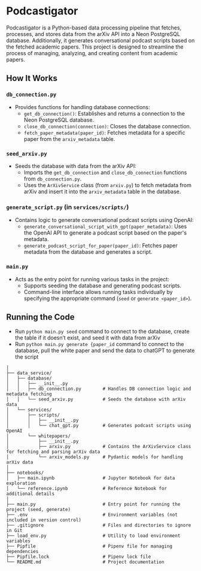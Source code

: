 # Podcastigator

Podcastigator is a Python-based data processing pipeline that fetches, processes, and stores data from the arXiv API into a Neon PostgreSQL database. Additionally, it generates conversational podcast scripts based on the fetched academic papers. This project is designed to streamline the process of managing, analyzing, and creating content from academic papers.

## How It Works

### `db_connection.py`

- Provides functions for handling database connections:
  - `get_db_connection()`: Establishes and returns a connection to the Neon PostgreSQL database.
  - `close_db_connection(connection)`: Closes the database connection.
  - `fetch_paper_metadata(paper_id)`: Fetches metadata for a specific paper from the `arxiv_metadata` table.

### `seed_arxiv.py`

- Seeds the database with data from the arXiv API:
  - Imports the `get_db_connection` and `close_db_connection` functions from `db_connection.py`.
  - Uses the `ArXivService` class (from `arxiv.py`) to fetch metadata from arXiv and insert it into the `arxiv_metadata` table in the database.

### `generate_script.py` (in `services/scripts/`)

- Contains logic to generate conversational podcast scripts using OpenAI:
  - `generate_conversational_script_with_gpt(paper_metadata)`: Uses the OpenAI API to generate a podcast script based on the paper's metadata.
  - `generate_podcast_script_for_paper(paper_id)`: Fetches paper metadata from the database and generates a script.

### `main.py`

- Acts as the entry point for running various tasks in the project:
  - Supports seeding the database and generating podcast scripts.
  - Command-line interface allows running tasks individually by specifying the appropriate command (`seed` or `generate <paper_id>`).

## Running the Code

- Run `python main.py seed` command to connect to the database, create the table if it doesn’t exist, and seed it with data from arXiv
- Run `python main.py generate {paper_id` command to connect to the database, pull the white paper and send the data to chatGPT to generate the script



```podcastigator/
│
├── data_service/
│   ├── database/
│   │   ├── __init__.py
│   │   ├── db_connection.py        # Handles DB connection logic and metadata fetching
│   │   └── seed_arxiv.py           # Seeds the database with arXiv data
│   └── services/
│       ├── scripts/
│       │   ├── __init__.py
│       │   └── chat_gpt.py         # Generates podcast scripts using OpenAI
│       └── whitepapers/
│           ├── __init__.py
│           ├── arxiv.py            # Contains the ArXivService class for fetching and parsing arXiv data
│           └── arxiv_models.py     # Pydantic models for handling arXiv data
│
├── notebooks/
│   ├── main.ipynb                  # Jupyter Notebook for data exploration
│   └── reference.ipynb             # Reference Notebook for additional details
│
├── main.py                         # Entry point for running the project (seed, generate)
├── .env                            # Environment variables (not included in version control)
├── .gitignore                      # Files and directories to ignore in Git
├── load_env.py                     # Utility to load environment variables
├── Pipfile                         # Pipenv file for managing dependencies
├── Pipfile.lock                    # Pipenv lock file
└── README.md                       # Project documentation

